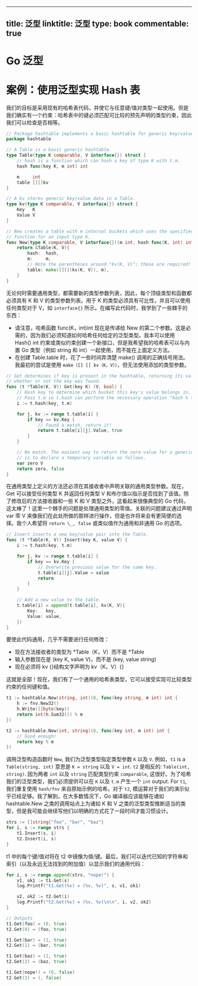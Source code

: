 
---
title: 泛型
linktitle: 泛型
type: book
commentable: true
---

# Go 泛型

# 案例：使用泛型实现 Hash 表

我们的目标是采用现有的哈希表代码，并使它与任意键/值对类型一起使用。但是我们确实有一个约束：哈希表中的键必须匹配可比较的预先声明的类型约束，因此我们可以检查是否相等。

```go
// Package hashtable implements a basic hashtable for generic key/value pairs.
package hashtable

// A Table is a basic generic hashtable.
type Table(type K comparable, V interface{}) struct {
    // hash is a function which can hash a key of type K with t.m.
    hash func(key K, m int) int

	m     int
	table [][]kv
}

// A kv stores generic key/value data in a Table.
type kv(type K comparable, V interface{}) struct {
	Key   K
	Value V
}

// New creates a table with m internal buckets which uses the specified hash
// function for an input type K.
func New(type K comparable, V interface{})(m int, hash func(K, int) int) *Table(K, V) {
	return &Table(K, V){
		hash:  hash,
        m:     m,
        // Note the parentheses around "kv(K, V)"; these are required!
		table: make([][](kv(K, V)), m),
	}
}
```

无论何时需要通用类型，都需要新的类型参数列表，因此，每个顶级类型和函数都必须具有 K 和 V 的类型参数列表。用于 K 的类型必须具有可比性，并且可以使用任何类型对于 V，如 `interface{}` 所示。在编写此代码时，我学到了一些棘手的东西：

- 请注意，哈希函数 func(K，int)int 现在是传递给 New 的第二个参数。这是必需的，因为我们必须知道如何哈希任何给定的泛型类型。我本可以使用 Hash() int 约束或类似约束创建一个新接口，但是我希望我的哈希表可以与内置 Go 类型（例如 string 和 int）一起使用，而不能在上面定义方法。
- 在创建 Table.table 时，花了一些时间弄清楚 make() 调用的正确括号用法。我最初的尝试是使用 `make（[] [] kv（K，V））`，但无法使用添加的类型参数。

```go
// Get determines if key is present in the hashtable, returning its value and
// whether or not the key was found.
func (t *Table(K, V)) Get(key K) (V, bool) {
    // Hash key to determine which bucket this key's value belongs in.
    // Pass t.m so t.hash can perform the necessary operation "hash % t.m".
    i := t.hash(key, t.m)

    for j, kv := range t.table[i] {
        if key == kv.Key {
            // Found a match, return it!
            return t.table[i][j].Value, true
        }
    }

    // No match. The easiest way to return the zero-value for a generic type
    // is to declare a temporary variable as follows.
    var zero V
    return zero, false
}
```

在通用类型上定义的方法还必须在其接收者中声明关联的通用类型参数。现在，Get 可以接受任何类型 K 并返回任何类型 V 和布尔值以指示是否找到了该值。除了修改后的方法接收器和一些 K 和 V 类型之外，这看起来很像典型的 Go 代码，这太棒了！这里一个棘手的问题是处理通用类型的零值。关联的问题建议通过声明 var 零 V 来像我们在此处所做的那样进行操作，但是也许将来会有更简便的选择。我个人希望将 `return \_, false` 或类似值作为通用和非通用 Go 的选项。

```go
// Insert inserts a new key/value pair into the Table.
func (t *Table(K, V)) Insert(key K, value V) {
	i := t.hash(key, t.m)

	for j, kv := range t.table[i] {
		if key == kv.Key {
            // Overwrite previous value for the same key.
			t.table[i][j].Value = value
			return
		}
	}

	// Add a new value to the table.
	t.table[i] = append(t.table[i], kv(K, V){
		Key:   key,
		Value: value,
	})
}
```

要使此代码通用，几乎不需要进行任何修改：

- 现在方法接收者的类型为 *Table（K，V）而不是 *Table
- 输入参数现在是 (key K, value V)，而不是 (key, value string)
- 现在必须将 kv {}结构文字声明为 kv（K，V）{}

这就是全部！现在，我们有了一个通用的哈希表类型，它可以接受实现可比较类型约束的任何键和值。

```go
t1 := hashtable.New(string, int)(8, func(key string, m int) int {
	h := fnv.New32()
	h.Write([]byte(key))
	return int(h.Sum32()) % m
})

t2 := hashtable.New(int, string)(8, func(key int, m int) int {
	// Good enough!
	return key % m
})
```

调用泛型构造函数时 `New`, 我们为泛型类型指定类型参数 `K` 以及 `V`. 例如，`t1` is a `Table(string, int)` 意思是 `K = string` 以及 `V = int`. `t2` 是相反的: `Table(int, string)`. 因为两者 `int` 以及 `string` 匹配类型约束 `comparable`, 这很好。为了哈希我们的泛型类型，我们必须提供可以在 `K` 以及 `t.m` 产生一个 `int` output. For `t1`,我们重复使用 `hash/fnv` 来自原始示例的哈希。对于 `t2`, 模运算对于我们的演示似乎已经足够。我了解到，在大多数情况下，Go 编译器应该能够在诸如 hashtable.New 之类的调用站点上为诸如 K 和 V 之类的泛型类型推断适当的类型，但是我可能会继续写他们以明确的方式花了一段时间才能习惯设计。

```go
strs := []string{"foo", "bar", "baz"}
for i, s := range strs {
	t1.Insert(s, i)
	t2.Insert(i, s)
}
```

t1 中的每个键/值对将在 t2 中镜像为值/键。最后，我们可以迭代已知的字符串和索引（以及永远无法找到的附加值）以显示我们的通用代码：

```go
for i, s := range append(strs, "nope!") {
	v1, ok1 := t1.Get(s)
	log.Printf("t1.Get(%v) = (%v, %v)", s, v1, ok1)

	v2, ok2 := t2.Get(i)
	log.Printf("t2.Get(%v) = (%v, %v)\n\n", i, v2, ok2)
}

// Outputs
t1.Get(foo) = (0, true)
t2.Get(0) = (foo, true)

t1.Get(bar) = (1, true)
t2.Get(1) = (bar, true)

t1.Get(baz) = (2, true)
t2.Get(2) = (baz, true)

t1.Get(nope!) = (0, false)
t2.Get(3) = (, false)
```

    